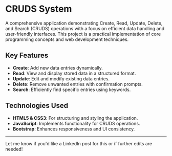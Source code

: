 # CRUDS System

A comprehensive application demonstrating Create, Read, Update, Delete, and Search (CRUDS) operations with a focus on efficient data handling and user-friendly interfaces. This project is a practical implementation of core programming concepts and web development techniques.

## Key Features

- **Create**: Add new data entries dynamically.
- **Read**: View and display stored data in a structured format.
- **Update**: Edit and modify existing data entries.
- **Delete**: Remove unwanted entries with confirmation prompts.
- **Search**: Efficiently find specific entries using keywords.

## Technologies Used

- **HTML5 & CSS3**: For structuring and styling the application.
- **JavaScript**: Implements functionality for CRUDS operations.
- **Bootstrap**: Enhances responsiveness and UI consistency.

---

Let me know if you'd like a LinkedIn post for this or if further edits are needed!
